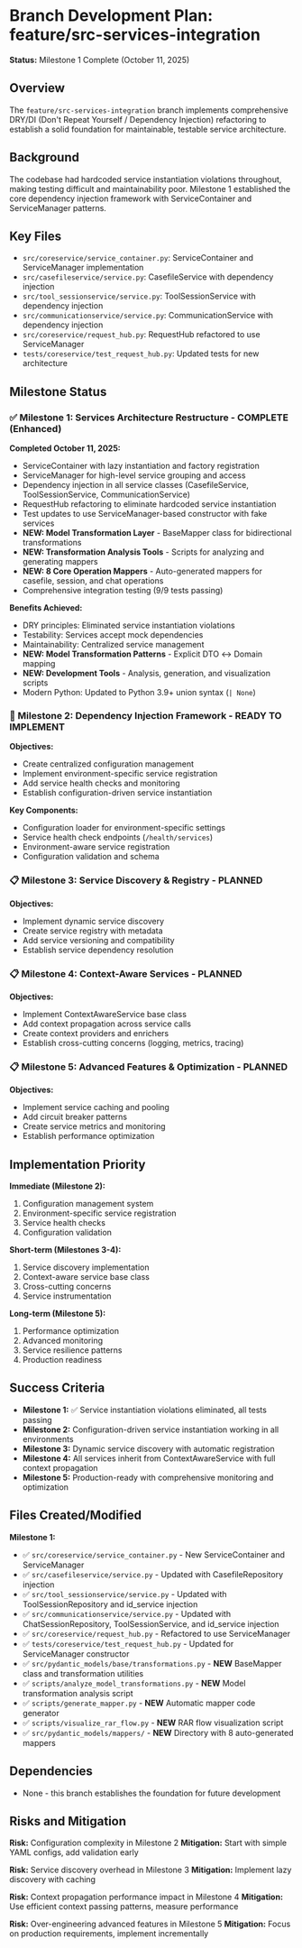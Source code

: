 # Branch Development Plan: feature/src-services-integration

**Status:** Milestone 1 Complete (October 11, 2025)

## Overview

The `feature/src-services-integration` branch implements comprehensive DRY/DI (Don't Repeat Yourself / Dependency Injection) refactoring to establish a solid foundation for maintainable, testable service architecture.

## Background

The codebase had hardcoded service instantiation violations throughout, making testing difficult and maintainability poor. Milestone 1 established the core dependency injection framework with ServiceContainer and ServiceManager patterns.

## Key Files

- `src/coreservice/service_container.py`: ServiceContainer and ServiceManager implementation
- `src/casefileservice/service.py`: CasefileService with dependency injection
- `src/tool_sessionservice/service.py`: ToolSessionService with dependency injection
- `src/communicationservice/service.py`: CommunicationService with dependency injection
- `src/coreservice/request_hub.py`: RequestHub refactored to use ServiceManager
- `tests/coreservice/test_request_hub.py`: Updated tests for new architecture

## Milestone Status

### ✅ Milestone 1: Services Architecture Restructure - COMPLETE (Enhanced)

**Completed October 11, 2025:**

- ServiceContainer with lazy instantiation and factory registration
- ServiceManager for high-level service grouping and access
- Dependency injection in all service classes (CasefileService, ToolSessionService, CommunicationService)
- RequestHub refactoring to eliminate hardcoded service instantiation
- Test updates to use ServiceManager-based constructor with fake services
- **NEW: Model Transformation Layer** - BaseMapper class for bidirectional transformations
- **NEW: Transformation Analysis Tools** - Scripts for analyzing and generating mappers
- **NEW: 8 Core Operation Mappers** - Auto-generated mappers for casefile, session, and chat operations
- Comprehensive integration testing (9/9 tests passing)

**Benefits Achieved:**

- DRY principles: Eliminated service instantiation violations
- Testability: Services accept mock dependencies
- Maintainability: Centralized service management
- **NEW: Model Transformation Patterns** - Explicit DTO ↔ Domain mapping
- **NEW: Development Tools** - Analysis, generation, and visualization scripts
- Modern Python: Updated to Python 3.9+ union syntax (`| None`)

### 🎯 Milestone 2: Dependency Injection Framework - READY TO IMPLEMENT

**Objectives:**

- Create centralized configuration management
- Implement environment-specific service registration
- Add service health checks and monitoring
- Establish configuration-driven service instantiation

**Key Components:**

- Configuration loader for environment-specific settings
- Service health check endpoints (`/health/services`)
- Environment-aware service registration
- Configuration validation and schema

### 📋 Milestone 3: Service Discovery & Registry - PLANNED

**Objectives:**

- Implement dynamic service discovery
- Create service registry with metadata
- Add service versioning and compatibility
- Establish service dependency resolution

### 📋 Milestone 4: Context-Aware Services - PLANNED

**Objectives:**

- Implement ContextAwareService base class
- Add context propagation across service calls
- Create context providers and enrichers
- Establish cross-cutting concerns (logging, metrics, tracing)

### 📋 Milestone 5: Advanced Features & Optimization - PLANNED

**Objectives:**

- Implement service caching and pooling
- Add circuit breaker patterns
- Create service metrics and monitoring
- Establish performance optimization

## Implementation Priority

**Immediate (Milestone 2):**

1. Configuration management system
2. Environment-specific service registration
3. Service health checks
4. Configuration validation

**Short-term (Milestones 3-4):**

1. Service discovery implementation
2. Context-aware service base class
3. Cross-cutting concerns
4. Service instrumentation

**Long-term (Milestone 5):**

1. Performance optimization
2. Advanced monitoring
3. Service resilience patterns
4. Production readiness

## Success Criteria

- **Milestone 1:** ✅ Service instantiation violations eliminated, all tests passing
- **Milestone 2:** Configuration-driven service instantiation working in all environments
- **Milestone 3:** Dynamic service discovery with automatic registration
- **Milestone 4:** All services inherit from ContextAwareService with full context propagation
- **Milestone 5:** Production-ready with comprehensive monitoring and optimization

## Files Created/Modified

**Milestone 1:**

- ✅ `src/coreservice/service_container.py` - New ServiceContainer and ServiceManager
- ✅ `src/casefileservice/service.py` - Updated with CasefileRepository injection
- ✅ `src/tool_sessionservice/service.py` - Updated with ToolSessionRepository and id_service injection
- ✅ `src/communicationservice/service.py` - Updated with ChatSessionRepository, ToolSessionService, and id_service injection
- ✅ `src/coreservice/request_hub.py` - Refactored to use ServiceManager
- ✅ `tests/coreservice/test_request_hub.py` - Updated for ServiceManager constructor
- ✅ `src/pydantic_models/base/transformations.py` - **NEW** BaseMapper class and transformation utilities
- ✅ `scripts/analyze_model_transformations.py` - **NEW** Model transformation analysis script
- ✅ `scripts/generate_mapper.py` - **NEW** Automatic mapper code generator
- ✅ `scripts/visualize_rar_flow.py` - **NEW** RAR flow visualization script
- ✅ `src/pydantic_models/mappers/` - **NEW** Directory with 8 auto-generated mappers

## Dependencies

- None - this branch establishes the foundation for future development

## Risks and Mitigation

**Risk:** Configuration complexity in Milestone 2
**Mitigation:** Start with simple YAML configs, add validation early

**Risk:** Service discovery overhead in Milestone 3
**Mitigation:** Implement lazy discovery with caching

**Risk:** Context propagation performance impact in Milestone 4
**Mitigation:** Use efficient context passing patterns, measure performance

**Risk:** Over-engineering advanced features in Milestone 5
**Mitigation:** Focus on production requirements, implement incrementally

